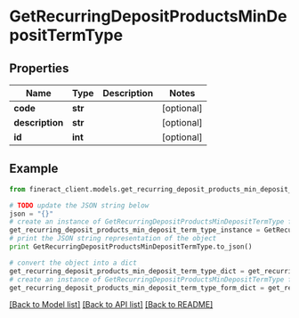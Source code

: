 # GetRecurringDepositProductsMinDepositTermType


## Properties

Name | Type | Description | Notes
------------ | ------------- | ------------- | -------------
**code** | **str** |  | [optional] 
**description** | **str** |  | [optional] 
**id** | **int** |  | [optional] 

## Example

```python
from fineract_client.models.get_recurring_deposit_products_min_deposit_term_type import GetRecurringDepositProductsMinDepositTermType

# TODO update the JSON string below
json = "{}"
# create an instance of GetRecurringDepositProductsMinDepositTermType from a JSON string
get_recurring_deposit_products_min_deposit_term_type_instance = GetRecurringDepositProductsMinDepositTermType.from_json(json)
# print the JSON string representation of the object
print GetRecurringDepositProductsMinDepositTermType.to_json()

# convert the object into a dict
get_recurring_deposit_products_min_deposit_term_type_dict = get_recurring_deposit_products_min_deposit_term_type_instance.to_dict()
# create an instance of GetRecurringDepositProductsMinDepositTermType from a dict
get_recurring_deposit_products_min_deposit_term_type_form_dict = get_recurring_deposit_products_min_deposit_term_type.from_dict(get_recurring_deposit_products_min_deposit_term_type_dict)
```
[[Back to Model list]](../README.md#documentation-for-models) [[Back to API list]](../README.md#documentation-for-api-endpoints) [[Back to README]](../README.md)


